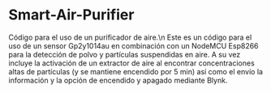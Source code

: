 # Smart-Air-Purifier
Código para el uso de un purificador de aire.\n
Este es un código para el uso de un sensor Gp2y1014au en combinación con un NodeMCU Esp8266 para la detección de polvo y partículas suspendidas en aire. A su vez incluye la activación de un extractor de aire al encontrar concentraciones altas de partículas (y se mantiene encendido por 5 min) así como el envío la información y la opción de encendido y apagado mediante Blynk.  
